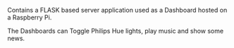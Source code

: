Contains a FLASK based server application used as a Dashboard hosted on a Raspberry Pi.

The Dashboards can Toggle Philips Hue lights, play music and show some news.
